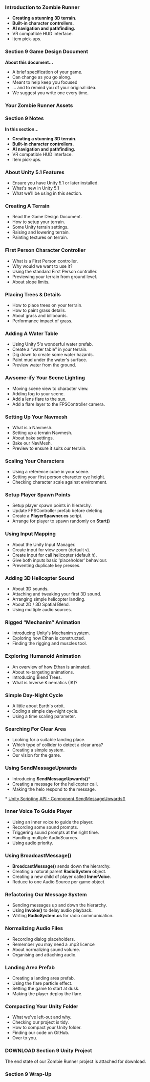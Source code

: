 ### Introduction to Zombie Runner ###

+ **Creating a stunning 3D terrain.**
+ **Built-in character controllers.**
+ **AI navigation and pathfinding.**
+ VR compatible HUD interface.
+ Item pick-ups.

### Section 9 Game Design Document ###

**About this document...**
+ A brief specification of your game.
+ Can change as you go along.
+ Meant to help keep you focused
+ … and to remind you of your original idea.
+ We suggest you write one every time.

### Your Zombie Runner Assets ###



### Section 9 Notes ###

**In this section...**
+ **Creating a stunning 3D terrain.**
+ **Built-in character controllers.**
+ **AI navigation and pathfinding.**
+ VR compatible HUD interface.
+ Item pick-ups.

### About Unity 5.1 Features ###

+ Ensure you have Unity 5.1 or later installed.
+ What's new in Unity 5.1
+ What we'll be using in this section.

### Creating A Terrain ###

+ Read the Game Design Document.
+ How to setup your terrain.
+ Some Unity terrain settings.
+ Raising and lowering terrain.
+ Painting textures on terrain.

### First Person Character Controller ###

+ What is a First Person controller.
+ Why would we want to use it?
+ Using the standard First Person controller.
+ Previewing your terrain from ground level.
+ About slope limits.

### Placing Trees & Details ###

+ How to place trees on your terrain.
+ How to paint grass details.
+ About grass and billboards.
+ Performance impact of grass.

### Adding A Water Table ###

+ Using Unity 5's wonderful water prefab.
+ Create a “water table” in your terrain.
+ Dig down to create some water hazards.
+ Paint mud under the water's surface.
+ Preview water from the ground.

### Awsome-ify Your Scene Lighting ###

+ Moving scene view to character view.
+ Adding fog to your scene.
+ Add a lens flare to the sun.
+ Add a flare layer to the FPSController camera.

### Setting Up Your Navmesh ###

+ What is a Navmesh.
+ Setting up a terrain Navmesh.
+ About bake settings.
+ Bake our NavMesh.
+ Preview to ensure it suits our terrain.

### Scaling Your Characters ###

+ Using a reference cube in your scene.
+ Setting your first person character eye height.
+ Checking character scale against environment.

### Setup Player Spawn Points ###

+ Setup player spawn points in hierarchy.
+ Update FPSController prefab before deleting.
+ Create a **PlayerSpawner.cs** script.
+ Arrange for player to spawn randomly on **Start()**

### Using Input Mapping ###

+ About the Unity Input Manager.
+ Create input for **v**iew zoom (default v).
+ Create input for call **h**elicopter (default h).
+ Give both inputs basic 'placeholder' behaviour.
+ Preventing duplicate key presses.

### Adding 3D Helicopter Sound ###

+ About 3D sounds.
+ Attaching and tweaking your first 3D sound.
+ Arranging simple helicopter landing.
+ About 2D / 3D Spatial Blend.
+ Using multiple audio sources.

### Rigged “Mechanim” Animation ###

+ Introducing Unity's Mechanim system.
+ Exploring how Ethan is constructed.
+ Finding the rigging and muscles tool.

### Exploring Humanoid Animation ###

+ An overview of how Ethan is animated.
+ About re-targeting animations.
+ Introducing Blend Trees.
+ What is Inverse Kinematics (IK)?

### Simple Day-Night Cycle ###

+ A little about Earth's orbit.
+ Coding a simple day-night cycle.
+ Using a time scaling parameter.

### Searching For Clear Area ###

+ Looking for a suitable landing place.
+ Which type of collider to detect a clear area?
+ Creating a simple system.
+ Our vision for the game.

### Using SendMessageUpwards ###

+ Introducing **SendMessageUpwards()**\*
+ Creating a message for the helicopter call.
+ Making the helo respond to the message.

\* [Unity Scripting API - Component.SendMessageUpwards()](http://docs.unity3d.com/ScriptReference/Component.SendMessageUpwards.html)

### Inner Voice To Guide Player ###

+ Using an inner voice to guide the player.
+ Recording some sound prompts.
+ Triggering sound prompts at the right time.
+ Handling multiple AudioSources.
+ Using audio priority.

### Using BroadcastMessage() ###

+ **BroadcastMessage()** sends down the hierarchy.
+ Creating a natural parent **RadioSystem** object.
+ Creating a new child of player called **InnerVoice**.
+ Reduce to one Audio Source per game object.

### Refactoring Our Message System ###

+ Sending messages up and down the hierarchy.
+ Using **Invoke()** to delay audio playback.
+ Writing **RadioSystem.cs** for radio communication.

### Normalizing Audio Files ###

+ Recording dialog placeholders.
+ Remember you may need a .mp3 licence
+ About normalizing sound volume.
+ Organising and attaching audio.

### Landing Area Prefab ###

+ Creating a landing area prefab.
+ Using the flare particle effect.
+ Setting the game to start at dusk.
+ Making the player deploy the flare.

### Compacting Your Unity Folder ###

+ What we've left-out and why.
+ Checking our project is tidy.
+ How to compact your Unity folder.
+ Finding our code on GitHub.
+ Over to you.

### DOWNLOAD Section 9 Unity Project ###

The end state of our Zombie Runner project is attached for download.

### Section 9 Wrap-Up ###
